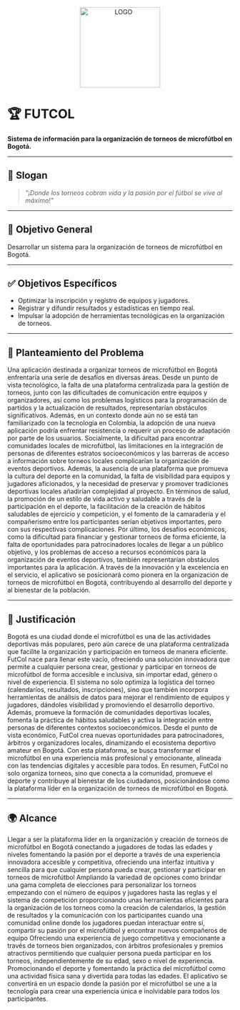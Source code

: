 <p align="center">
  <img src="https://github.com/user-attachment/assets/..." alt="LOGO" width="180"/>
</p>

# 🏆 FUTCOL

**Sistema de información para la organización de torneos de microfútbol en Bogotá.**

---

## 🎯 Slogan

> _"¡Donde los torneos cobran vida y la pasión por el fútbol se vive al máximo!"_

---

## 🎯 Objetivo General

Desarrollar un sistema para la organización de torneos de microfútbol en Bogotá.

---

## ✅ Objetivos Específicos

- Optimizar la inscripción y registro de equipos y jugadores.  
- Registrar y difundir resultados y estadísticas en tiempo real.  
- Impulsar la adopción de herramientas tecnológicas en la organización de torneos.

---

## 🧠 Planteamiento del Problema

Una aplicación destinada a organizar torneos de microfútbol en Bogotá enfrentaría una serie de desafíos en diversas áreas. Desde un punto de vista tecnológico, la falta de una plataforma centralizada para la gestión de torneos, junto con las dificultades de comunicación entre equipos y organizadores, así como los problemas logísticos para la programación de partidos y la actualización de resultados, representarían obstáculos significativos. Además, en un contexto donde aún no se está tan familiarizado con la tecnología en Colombia, la adopción de una nueva aplicación podría enfrentar resistencia o requerir un proceso de adaptación por parte de los usuarios. 
Socialmente, la dificultad para encontrar comunidades locales de microfútbol, las limitaciones en la integración de personas de diferentes estratos socioeconómicos y las barreras de acceso a información sobre torneos locales complicarían la organización de eventos deportivos. Además, la ausencia de una plataforma que promueva la cultura del deporte en la comunidad, la falta de visibilidad para equipos y jugadores aficionados, y la necesidad de preservar y promover tradiciones deportivas locales añadirían complejidad al proyecto. 
En términos de salud, la promoción de un estilo de vida activo y saludable a través de la participación en el deporte, la facilitación de la creación de hábitos saludables de ejercicio y competición, y el fomento de la camaradería y el compañerismo entre los participantes serían objetivos importantes, pero con sus respectivas complicaciones. Por último, los desafíos económicos, como la dificultad para financiar y gestionar torneos de forma eficiente, la falta de oportunidades para patrocinadores locales de llegar a un público objetivo, y los problemas de acceso a recursos económicos para la organización de eventos deportivos, también representarían obstáculos importantes para la aplicación. 
A través de la innovación y la excelencia en el servicio, el aplicativo se posicionará como pionera en la organización de torneos de microfútbol en Bogotá, contribuyendo al desarrollo del deporte y al bienestar de la población. 

---

## 🚀 Justificación

Bogotá es una ciudad donde el microfútbol es una de las actividades deportivas más populares, pero aún carece de una plataforma centralizada que facilite la organización y participación en torneos de manera eficiente. FutCol nace para llenar este vacío, ofreciendo una solución innovadora que permite a cualquier persona crear, gestionar y participar en torneos de microfútbol de forma accesible e inclusiva, sin importar edad, género o nivel de experiencia.
El sistema no solo optimiza la logística del torneo (calendarios, resultados, inscripciones), sino que también incorpora herramientas de análisis de datos para mejorar el rendimiento de equipos y jugadores, dándoles visibilidad y promoviendo el desarrollo deportivo. Además, promueve la formación de comunidades deportivas locales, fomenta la práctica de hábitos saludables y activa la integración entre personas de diferentes contextos socioeconómicos.
Desde el punto de vista económico, FutCol crea nuevas oportunidades para patrocinadores, árbitros y organizadores locales, dinamizando el ecosistema deportivo amateur en Bogotá. Con esta plataforma, se busca transformar el microfútbol en una experiencia más profesional y emocionante, alineada con las tendencias digitales y accesible para todos.
En resumen, FutCol no solo organiza torneos, sino que conecta a la comunidad, promueve el deporte y contribuye al bienestar de los ciudadanos, posicionándose como la plataforma líder en la organización de torneos de microfútbol en Bogotá.

---

## 🌍 Alcance

Llegar a ser la plataforma líder en la organización y creación de torneos de microfútbol en Bogotá conectando a jugadores de todas las edades y niveles fomentando la pasión por el deporte a través de una experiencia innovadora accesible y competitiva, ofreciendo una interfaz intuitiva y sencilla para que cualquier persona pueda crear, gestionar y participar en torneos de microfútbol 
Ampliando la variedad de opciones como brindar una  gama completa de elecciones  para personalizar los torneos  empezando con el número de equipos y jugadores hasta las reglas y el sistema de competición proporcionando unas herramientas eficientes para la organización de los torneos como la creación de calendarios, la gestión de resultados y la comunicación con los participantes cuando una  comunidad online donde los jugadores puedan interactuar entre sí, compartir su pasión por el microfútbol y encontrar nuevos compañeros de equipo 
Ofreciendo una experiencia de juego competitiva y emocionante a través de torneos bien organizados, con árbitros profesionales y premios atractivos permitiendo que cualquier persona pueda participar en los torneos, independientemente de su edad, sexo o nivel de experiencia. 
Promocionando el deporte y fomentando la práctica del microfútbol como una actividad física sana y divertida para todas las edades. 
El aplicativo se convertirá en un espacio donde la pasión por el microfútbol se une a la tecnología para crear una experiencia única e inolvidable para todos los participantes. 




